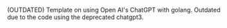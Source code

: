 (OUTDATED) Template on using Open AI's ChatGPT with golang. Outdated due to the code using the deprecated chatgpt3.
